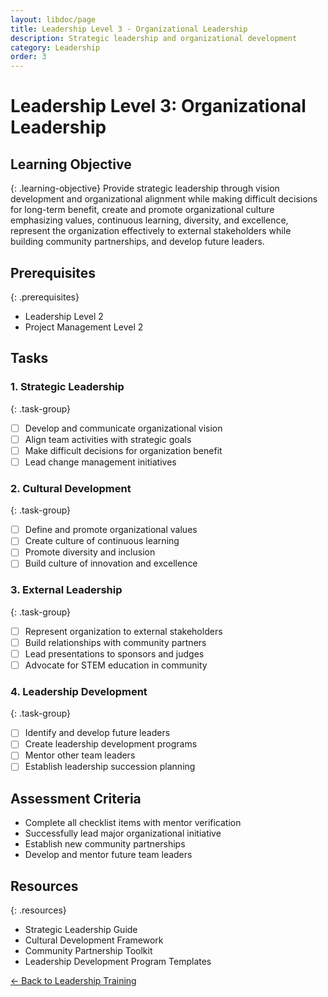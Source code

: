 ```yaml
---
layout: libdoc/page
title: Leadership Level 3 - Organizational Leadership
description: Strategic leadership and organizational development
category: Leadership
order: 3
---
```


# Leadership Level 3: Organizational Leadership

## Learning Objective
{: .learning-objective}
Provide strategic leadership through vision development and organizational alignment while making difficult decisions for long-term benefit, create and promote organizational culture emphasizing values, continuous learning, diversity, and excellence, represent the organization effectively to external stakeholders while building community partnerships, and develop future leaders.

## Prerequisites
{: .prerequisites}
- Leadership Level 2
- Project Management Level 2

## Tasks

### 1. Strategic Leadership
{: .task-group}
- [ ] Develop and communicate organizational vision
- [ ] Align team activities with strategic goals
- [ ] Make difficult decisions for organization benefit
- [ ] Lead change management initiatives

### 2. Cultural Development
{: .task-group}
- [ ] Define and promote organizational values
- [ ] Create culture of continuous learning
- [ ] Promote diversity and inclusion
- [ ] Build culture of innovation and excellence

### 3. External Leadership
{: .task-group}
- [ ] Represent organization to external stakeholders
- [ ] Build relationships with community partners
- [ ] Lead presentations to sponsors and judges
- [ ] Advocate for STEM education in community

### 4. Leadership Development
{: .task-group}
- [ ] Identify and develop future leaders
- [ ] Create leadership development programs
- [ ] Mentor other team leaders
- [ ] Establish leadership succession planning

## Assessment Criteria
- Complete all checklist items with mentor verification
- Successfully lead major organizational initiative
- Establish new community partnerships
- Develop and mentor future team leaders

## Resources
{: .resources}
- Strategic Leadership Guide
- Cultural Development Framework
- Community Partnership Toolkit
- Leadership Development Program Templates

[← Back to Leadership Training](../)